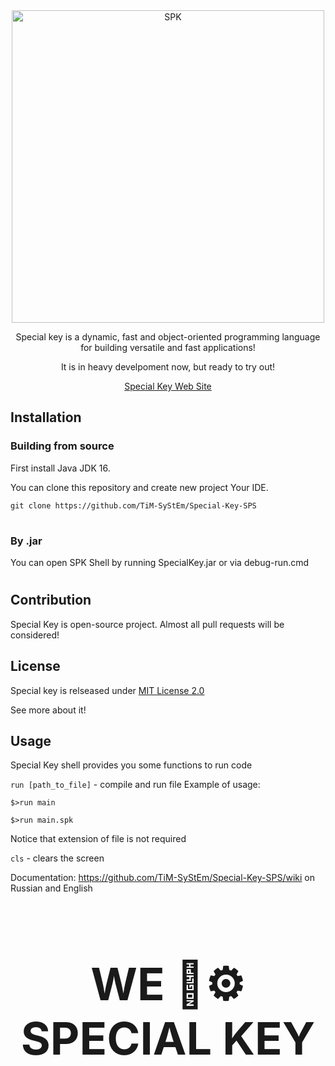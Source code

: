 <div align="center">
  <img src="branding/icon.png" width="500" alt="SPK">
  
Special key is a dynamic, fast and object-oriented programming language for building versatile and fast applications!

It is in heavy develpoment now, but ready to try out!

  <a href="https://bas1c1.github.io/special-key-site/"> Special Key Web Site </a>
</div>

## Installation
### Building from source
First install Java JDK 16.

You can clone this repository and create new project Your IDE.

`
git clone https://github.com/TiM-SyStEm/Special-Key-SPS
`
#
### By .jar
You can open SPK Shell by running SpecialKey.jar or via debug-run.cmd
#
## Contribution
Special Key is open-source project. Almost all pull requests will be considered!

## License
Special key is relseased under <a href="https://en.wikipedia.org/w/index.php?search=MIT%20License&title=Special%3ASearch&ns0=1">MIT License 2.0</a>

See more about it!

## Usage
Special Key shell provides you some functions to run code

`run [path_to_file]` - compile and run file
Example of usage:

`$>run main`

`$>run main.spk`

Notice that extension of file is not required

`cls` - clears the screen

Documentation: https://github.com/TiM-SyStEm/Special-Key-SPS/wiki on Russian and English

<h1 align="middle" style="font-size: 72px;">WE 💖⚙️ SPECIAL KEY</h1>
